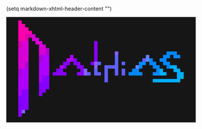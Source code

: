 (setq markdown-xhtml-header-content
      "<style type='text/css'>
* { background-color: #333; }

</style>")
<p align="center">
<img alt="nathias" src="https://raw.githubusercontent.com/nath1as/nath1as/master/images/nths.gif">
</p>
